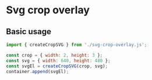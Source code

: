 # Svg crop overlay

## Basic usage

```js
import { createCropSVG } from './svg-crop-overlay.js';

const crop = { width: 2, height: 3 };
const svg = { width: 640, height: 480 };
const svgEl = createCropSVG(crop, svg);
container.append(svgEl);
```
